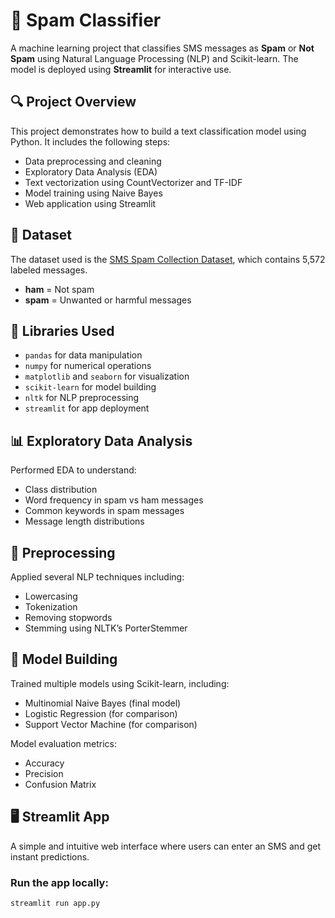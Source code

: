 # 📧 Spam Classifier

A machine learning project that classifies SMS messages as **Spam** or **Not Spam** using Natural Language Processing (NLP) and Scikit-learn. The model is deployed using **Streamlit** for interactive use.

## 🔍 Project Overview

This project demonstrates how to build a text classification model using Python. It includes the following steps:

- Data preprocessing and cleaning
- Exploratory Data Analysis (EDA)
- Text vectorization using CountVectorizer and TF-IDF
- Model training using Naive Bayes
- Web application using Streamlit

## 📂 Dataset

The dataset used is the [SMS Spam Collection Dataset](https://www.kaggle.com/datasets/uciml/sms-spam-collection-dataset), which contains 5,572 labeled messages.

- **ham** = Not spam
- **spam** = Unwanted or harmful messages

## 🧪 Libraries Used

- `pandas` for data manipulation
- `numpy` for numerical operations
- `matplotlib` and `seaborn` for visualization
- `scikit-learn` for model building
- `nltk` for NLP preprocessing
- `streamlit` for app deployment

## 📊 Exploratory Data Analysis

Performed EDA to understand:

- Class distribution
- Word frequency in spam vs ham messages
- Common keywords in spam messages
- Message length distributions

## 🧹 Preprocessing

Applied several NLP techniques including:

- Lowercasing
- Tokenization
- Removing stopwords
- Stemming using NLTK’s PorterStemmer

## 🤖 Model Building

Trained multiple models using Scikit-learn, including:

- Multinomial Naive Bayes (final model)
- Logistic Regression (for comparison)
- Support Vector Machine (for comparison)

Model evaluation metrics:

- Accuracy
- Precision
- Confusion Matrix

## 🖥️ Streamlit App

A simple and intuitive web interface where users can enter an SMS and get instant predictions.

### Run the app locally:

```bash
streamlit run app.py
